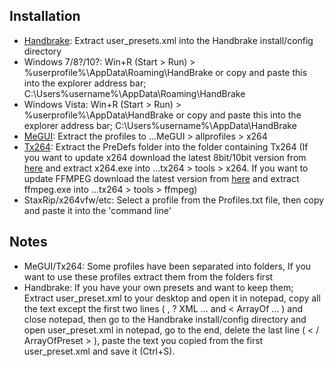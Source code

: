 ## Installation

* [Handbrake](http://www.videohelp.com/tools/HandBrake): Extract user_presets.xml into the Handbrake install/config directory
 * Windows 7/8?/10?: Win+R (Start > Run) > %userprofile%\AppData\Roaming\HandBrake or copy and paste this into the explorer address bar; C:\Users\%username%\AppData\Roaming\HandBrake
 * Windows Vista: Win+R (Start > Run) > %userprofile%\AppData\HandBrake or copy and paste this into the explorer address bar; C:\Users\%username%\AppData\HandBrake
* [MeGUI](http://www.videohelp.com/tools/MeGUI): Extract the profiles to ...MeGUI > allprofiles > x264
* [Tx264](http://www.videohelp.com/tools/TX264): Extract the PreDefs folder into the folder containing Tx264 (If you want to update x264 download the latest 8bit/10bit version from [here](http://download.videolan.org/pub/videolan/x264/binaries/) and extract x264.exe into ...tx264 > tools > x264. If you want to update FFMPEG download the latest version from [here](http://ffmpeg.zeranoe.com/builds/) and extract ffmpeg.exe into ...tx264 > tools > ffmpeg)
* StaxRip/x264vfw/etc: Select a profile from the Profiles.txt file, then copy and paste it into the 'command line'

## Notes

* MeGUI/Tx264: Some profiles have been separated into folders, If you want to use these profiles extract them from the folders first
* Handbrake: If you have your own presets and want to keep them; Extract user_preset.xml to your desktop and open it in notepad, copy all the text except the first two lines ( , ? XML ... and < ArrayOf ... ) and close notepad, then go to the Handbrake install/config directory and open user_preset.xml in notepad, go to the end, delete the last line ( < / ArrayOfPreset > ), paste the text you copied from the first user_preset.xml and save it (Ctrl+S). 
